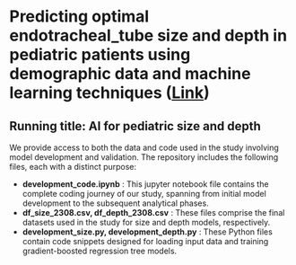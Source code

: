 # Predicting optimal endotracheal_tube size and depth in pediatric patients using demographic data and machine learning techniques ([Link](https://www.ekja.org/journal/view.php?number=8934))
## Running title: AI for pediatric size and depth

We provide access to both the data and code used in the study involving model development and validation. The repository includes the following files, each with a distinct purpose:
* **development_code.ipynb** : This jupyter notebook file contains the complete coding journey of our study, spanning from initial model development to the subsequent analytical phases.
* **df_size_2308.csv, df_depth_2308.csv** : These files comprise the final datasets used in the study for size and depth models, respectively.
* **development_size.py, development_depth.py** : These Python files contain code snippets designed for loading input data and training gradient-boosted regression tree models. 
